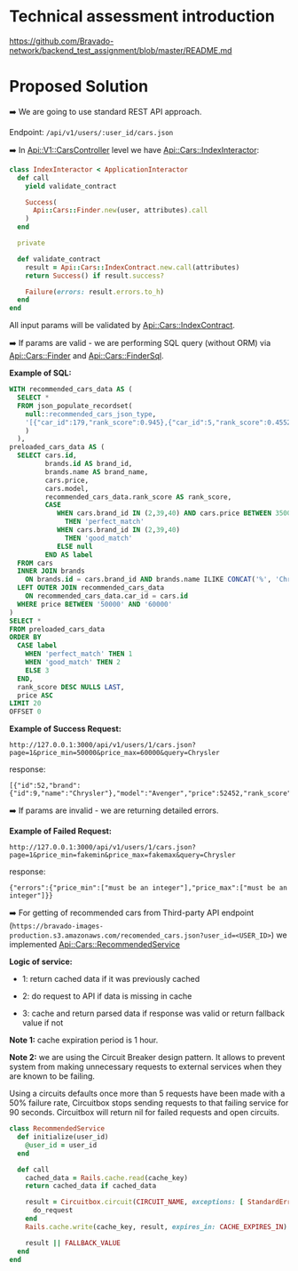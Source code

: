 # Technical assessment introduction

https://github.com/Bravado-network/backend_test_assignment/blob/master/README.md

# Proposed Solution

:arrow_right: We are going to use standard REST API approach.

Endpoint: `/api/v1/users/:user_id/cars.json`

:arrow_right: In [Api::V1::CarsController](https://github.com/rusllonrails/cars_api/blob/main/app/controllers/api/v1/cars_controller.rb) level we have [Api::Cars::IndexInteractor](https://github.com/rusllonrails/cars_api/blob/main/app/interactors/api/cars/index_interactor.rb):

```ruby
class IndexInteractor < ApplicationInteractor
  def call
    yield validate_contract

    Success(
      Api::Cars::Finder.new(user, attributes).call
    )
  end

  private

  def validate_contract
    result = Api::Cars::IndexContract.new.call(attributes)
    return Success() if result.success?

    Failure(errors: result.errors.to_h)
  end
end
```

All input params will be validated by [Api::Cars::IndexContract](https://github.com/rusllonrails/cars_api/blob/main/app/contracts/api/cars/index_contract.rb).

:arrow_right: If params are valid - we are performing SQL query (without ORM) via [Api::Cars::Finder](https://github.com/rusllonrails/cars_api/blob/main/app/queries/api/cars/finder.rb) and [Api::Cars::FinderSql](https://github.com/rusllonrails/cars_api/blob/main/app/queries/api/cars/finder_sql.rb).

**Example of SQL:**
```sql
WITH recommended_cars_data AS (
  SELECT *
  FROM json_populate_recordset(
    null::recommended_cars_json_type,
    '[{"car_id":179,"rank_score":0.945},{"car_id":5,"rank_score":0.4552}]'
    )
  ),
preloaded_cars_data AS (
  SELECT cars.id,
         brands.id AS brand_id,
         brands.name AS brand_name,
         cars.price,
         cars.model,
         recommended_cars_data.rank_score AS rank_score,
         CASE
            WHEN cars.brand_id IN (2,39,40) AND cars.price BETWEEN 35000 AND 39999
              THEN 'perfect_match'
            WHEN cars.brand_id IN (2,39,40)
              THEN 'good_match'
            ELSE null
         END AS label
  FROM cars
  INNER JOIN brands
    ON brands.id = cars.brand_id AND brands.name ILIKE CONCAT('%', 'Chrysler', '%')
  LEFT OUTER JOIN recommended_cars_data
    ON recommended_cars_data.car_id = cars.id
  WHERE price BETWEEN '50000' AND '60000'
)
SELECT *
FROM preloaded_cars_data
ORDER BY
  CASE label
    WHEN 'perfect_match' THEN 1
    WHEN 'good_match' THEN 2
    ELSE 3
  END,
  rank_score DESC NULLS LAST,
  price ASC
LIMIT 20
OFFSET 0
```

**Example of Success Request:**

`http://127.0.0.1:3000/api/v1/users/1/cars.json?page=1&price_min=50000&price_max=60000&query=Chrysler`

response:
```
[{"id":52,"brand":{"id":9,"name":"Chrysler"},"model":"Avenger","price":52452,"rank_score":null,"label":null}]
```

:arrow_right: If params are invalid - we are returning detailed errors.

**Example of Failed Request:**

`http://127.0.0.1:3000/api/v1/users/1/cars.json?page=1&price_min=fakemin&price_max=fakemax&query=Chrysler`

response:
```
{"errors":{"price_min":["must be an integer"],"price_max":["must be an integer"]}}
```

:arrow_right: For getting of recommended cars from Third-party API endpoint (`https://bravado-images-production.s3.amazonaws.com/recomended_cars.json?user_id=<USER_ID>`) we implemented [Api::Cars::RecommendedService](https://github.com/rusllonrails/cars_api/blob/main/app/services/api/cars/recommended_service.rb)

**Logic of service:**

* 1: return cached data if it was previously cached

* 2: do request to API if data is missing in cache

* 3: cache and return parsed data if response was valid or return fallback value if not

**Note 1:** cache expiration period is 1 hour.

**Note 2:** we are using the Circuit Breaker design pattern.
It allows to prevent system from making unnecessary requests to external services when they are known to be failing.

Using a circuits defaults once more than 5 requests have been made with a 50% failure rate, Circuitbox stops sending requests to that failing service for 90 seconds.
Circuitbox will return nil for failed requests and open circuits.

```ruby
class RecommendedService
  def initialize(user_id)
    @user_id = user_id
  end

  def call
    cached_data = Rails.cache.read(cache_key)
    return cached_data if cached_data

    result = Circuitbox.circuit(CIRCUIT_NAME, exceptions: [ StandardError ]).run do
      do_request
    end
    Rails.cache.write(cache_key, result, expires_in: CACHE_EXPIRES_IN) if result.present?

    result || FALLBACK_VALUE
  end
end
```
